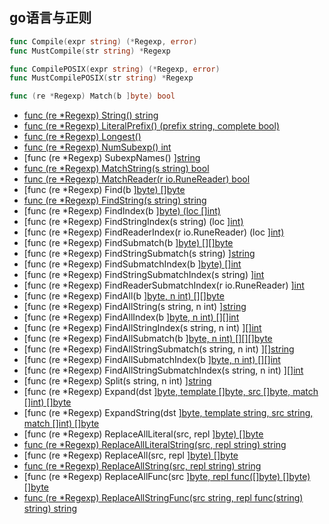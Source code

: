 ## go语言与正则

```go
func Compile(expr string) (*Regexp, error)
func MustCompile(str string) *Regexp

func CompilePOSIX(expr string) (*Regexp, error)
func MustCompilePOSIX(str string) *Regexp

func (re *Regexp) Match(b ]byte) bool
```

- [func (re *Regexp) String() string](https://studygolang.com/static/pkgdoc/pkg/regexp.htm#Regexp.String)
- [func (re *Regexp) LiteralPrefix() (prefix string, complete bool)](https://studygolang.com/static/pkgdoc/pkg/regexp.htm#Regexp.LiteralPrefix)
- [func (re *Regexp) Longest()](https://studygolang.com/static/pkgdoc/pkg/regexp.htm#Regexp.Longest)
- [func (re *Regexp) NumSubexp() int](https://studygolang.com/static/pkgdoc/pkg/regexp.htm#Regexp.NumSubexp)
- [func (re *Regexp) SubexpNames() [\]string](https://studygolang.com/static/pkgdoc/pkg/regexp.htm#Regexp.SubexpNames)
- [func (re *Regexp) MatchString(s string) bool](https://studygolang.com/static/pkgdoc/pkg/regexp.htm#Regexp.MatchString)
- [func (re *Regexp) MatchReader(r io.RuneReader) bool](https://studygolang.com/static/pkgdoc/pkg/regexp.htm#Regexp.MatchReader)
- [func (re *Regexp) Find(b [\]byte) []byte](https://studygolang.com/static/pkgdoc/pkg/regexp.htm#Regexp.Find)
- [func (re *Regexp) FindString(s string) string](https://studygolang.com/static/pkgdoc/pkg/regexp.htm#Regexp.FindString)
- [func (re *Regexp) FindIndex(b [\]byte) (loc []int)](https://studygolang.com/static/pkgdoc/pkg/regexp.htm#Regexp.FindIndex)
- [func (re *Regexp) FindStringIndex(s string) (loc [\]int)](https://studygolang.com/static/pkgdoc/pkg/regexp.htm#Regexp.FindStringIndex)
- [func (re *Regexp) FindReaderIndex(r io.RuneReader) (loc [\]int)](https://studygolang.com/static/pkgdoc/pkg/regexp.htm#Regexp.FindReaderIndex)
- [func (re *Regexp) FindSubmatch(b [\]byte) [][]byte](https://studygolang.com/static/pkgdoc/pkg/regexp.htm#Regexp.FindSubmatch)
- [func (re *Regexp) FindStringSubmatch(s string) [\]string](https://studygolang.com/static/pkgdoc/pkg/regexp.htm#Regexp.FindStringSubmatch)
- [func (re *Regexp) FindSubmatchIndex(b [\]byte) []int](https://studygolang.com/static/pkgdoc/pkg/regexp.htm#Regexp.FindSubmatchIndex)
- [func (re *Regexp) FindStringSubmatchIndex(s string) [\]int](https://studygolang.com/static/pkgdoc/pkg/regexp.htm#Regexp.FindStringSubmatchIndex)
- [func (re *Regexp) FindReaderSubmatchIndex(r io.RuneReader) [\]int](https://studygolang.com/static/pkgdoc/pkg/regexp.htm#Regexp.FindReaderSubmatchIndex)
- [func (re *Regexp) FindAll(b [\]byte, n int) [][]byte](https://studygolang.com/static/pkgdoc/pkg/regexp.htm#Regexp.FindAll)
- [func (re *Regexp) FindAllString(s string, n int) [\]string](https://studygolang.com/static/pkgdoc/pkg/regexp.htm#Regexp.FindAllString)
- [func (re *Regexp) FindAllIndex(b [\]byte, n int) [][]int](https://studygolang.com/static/pkgdoc/pkg/regexp.htm#Regexp.FindAllIndex)
- [func (re *Regexp) FindAllStringIndex(s string, n int) [\][]int](https://studygolang.com/static/pkgdoc/pkg/regexp.htm#Regexp.FindAllStringIndex)
- [func (re *Regexp) FindAllSubmatch(b [\]byte, n int) [][][]byte](https://studygolang.com/static/pkgdoc/pkg/regexp.htm#Regexp.FindAllSubmatch)
- [func (re *Regexp) FindAllStringSubmatch(s string, n int) [\][]string](https://studygolang.com/static/pkgdoc/pkg/regexp.htm#Regexp.FindAllStringSubmatch)
- [func (re *Regexp) FindAllSubmatchIndex(b [\]byte, n int) [][]int](https://studygolang.com/static/pkgdoc/pkg/regexp.htm#Regexp.FindAllSubmatchIndex)
- [func (re *Regexp) FindAllStringSubmatchIndex(s string, n int) [\][]int](https://studygolang.com/static/pkgdoc/pkg/regexp.htm#Regexp.FindAllStringSubmatchIndex)
- [func (re *Regexp) Split(s string, n int) [\]string](https://studygolang.com/static/pkgdoc/pkg/regexp.htm#Regexp.Split)
- [func (re *Regexp) Expand(dst [\]byte, template []byte, src []byte, match []int) []byte](https://studygolang.com/static/pkgdoc/pkg/regexp.htm#Regexp.Expand)
- [func (re *Regexp) ExpandString(dst [\]byte, template string, src string, match []int) []byte](https://studygolang.com/static/pkgdoc/pkg/regexp.htm#Regexp.ExpandString)
- [func (re *Regexp) ReplaceAllLiteral(src, repl [\]byte) []byte](https://studygolang.com/static/pkgdoc/pkg/regexp.htm#Regexp.ReplaceAllLiteral)
- [func (re *Regexp) ReplaceAllLiteralString(src, repl string) string](https://studygolang.com/static/pkgdoc/pkg/regexp.htm#Regexp.ReplaceAllLiteralString)
- [func (re *Regexp) ReplaceAll(src, repl [\]byte) []byte](https://studygolang.com/static/pkgdoc/pkg/regexp.htm#Regexp.ReplaceAll)
- [func (re *Regexp) ReplaceAllString(src, repl string) string](https://studygolang.com/static/pkgdoc/pkg/regexp.htm#Regexp.ReplaceAllString)
- [func (re *Regexp) ReplaceAllFunc(src [\]byte, repl func([]byte) []byte) []byte](https://studygolang.com/static/pkgdoc/pkg/regexp.htm#Regexp.ReplaceAllFunc)
- [func (re *Regexp) ReplaceAllStringFunc(src string, repl func(string) string) string](https://studygolang.com/static/pkgdoc/pkg/regexp.htm#Regexp.ReplaceAllStringFunc)